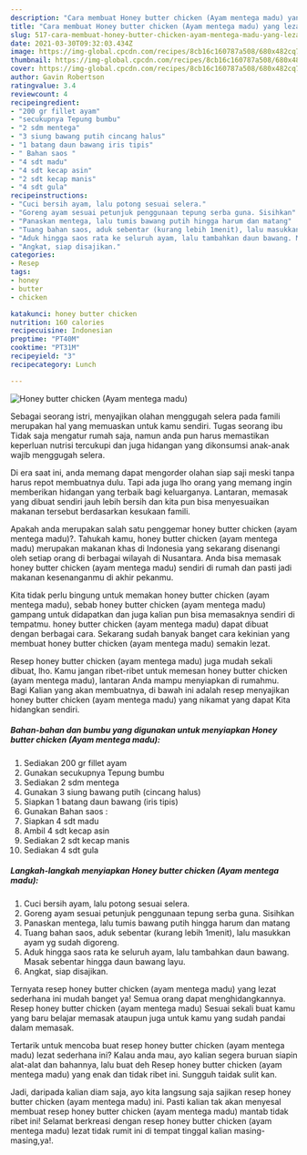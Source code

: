 ```yaml
---
description: "Cara membuat Honey butter chicken (Ayam mentega madu) yang lezat Untuk Jualan"
title: "Cara membuat Honey butter chicken (Ayam mentega madu) yang lezat Untuk Jualan"
slug: 517-cara-membuat-honey-butter-chicken-ayam-mentega-madu-yang-lezat-untuk-jualan
date: 2021-03-30T09:32:03.434Z
image: https://img-global.cpcdn.com/recipes/8cb16c160787a508/680x482cq70/honey-butter-chicken-ayam-mentega-madu-foto-resep-utama.jpg
thumbnail: https://img-global.cpcdn.com/recipes/8cb16c160787a508/680x482cq70/honey-butter-chicken-ayam-mentega-madu-foto-resep-utama.jpg
cover: https://img-global.cpcdn.com/recipes/8cb16c160787a508/680x482cq70/honey-butter-chicken-ayam-mentega-madu-foto-resep-utama.jpg
author: Gavin Robertson
ratingvalue: 3.4
reviewcount: 4
recipeingredient:
- "200 gr fillet ayam"
- "secukupnya Tepung bumbu"
- "2 sdm mentega"
- "3 siung bawang putih cincang halus"
- "1 batang daun bawang iris tipis"
- " Bahan saos "
- "4 sdt madu"
- "4 sdt kecap asin"
- "2 sdt kecap manis"
- "4 sdt gula"
recipeinstructions:
- "Cuci bersih ayam, lalu potong sesuai selera."
- "Goreng ayam sesuai petunjuk penggunaan tepung serba guna. Sisihkan"
- "Panaskan mentega, lalu tumis bawang putih hingga harum dan matang"
- "Tuang bahan saos, aduk sebentar (kurang lebih 1menit), lalu masukkan ayam yg sudah digoreng."
- "Aduk hingga saos rata ke seluruh ayam, lalu tambahkan daun bawang. Masak sebentar hingga daun bawang layu."
- "Angkat, siap disajikan."
categories:
- Resep
tags:
- honey
- butter
- chicken

katakunci: honey butter chicken 
nutrition: 160 calories
recipecuisine: Indonesian
preptime: "PT40M"
cooktime: "PT31M"
recipeyield: "3"
recipecategory: Lunch

---
```



![Honey butter chicken (Ayam mentega madu)](https://img-global.cpcdn.com/recipes/8cb16c160787a508/680x482cq70/honey-butter-chicken-ayam-mentega-madu-foto-resep-utama.jpg)

Sebagai seorang istri, menyajikan olahan menggugah selera pada famili merupakan hal yang memuaskan untuk kamu sendiri. Tugas seorang ibu Tidak saja mengatur rumah saja, namun anda pun harus memastikan keperluan nutrisi tercukupi dan juga hidangan yang dikonsumsi anak-anak wajib menggugah selera.

Di era  saat ini, anda memang dapat mengorder olahan siap saji meski tanpa harus repot membuatnya dulu. Tapi ada juga lho orang yang memang ingin memberikan hidangan yang terbaik bagi keluarganya. Lantaran, memasak yang dibuat sendiri jauh lebih bersih dan kita pun bisa menyesuaikan makanan tersebut berdasarkan kesukaan famili. 



Apakah anda merupakan salah satu penggemar honey butter chicken (ayam mentega madu)?. Tahukah kamu, honey butter chicken (ayam mentega madu) merupakan makanan khas di Indonesia yang sekarang disenangi oleh setiap orang di berbagai wilayah di Nusantara. Anda bisa memasak honey butter chicken (ayam mentega madu) sendiri di rumah dan pasti jadi makanan kesenanganmu di akhir pekanmu.

Kita tidak perlu bingung untuk memakan honey butter chicken (ayam mentega madu), sebab honey butter chicken (ayam mentega madu) gampang untuk didapatkan dan juga kalian pun bisa memasaknya sendiri di tempatmu. honey butter chicken (ayam mentega madu) dapat dibuat dengan berbagai cara. Sekarang sudah banyak banget cara kekinian yang membuat honey butter chicken (ayam mentega madu) semakin lezat.

Resep honey butter chicken (ayam mentega madu) juga mudah sekali dibuat, lho. Kamu jangan ribet-ribet untuk memesan honey butter chicken (ayam mentega madu), lantaran Anda mampu menyiapkan di rumahmu. Bagi Kalian yang akan membuatnya, di bawah ini adalah resep menyajikan honey butter chicken (ayam mentega madu) yang nikamat yang dapat Kita hidangkan sendiri.

<!--inarticleads1-->

##### Bahan-bahan dan bumbu yang digunakan untuk menyiapkan Honey butter chicken (Ayam mentega madu):

1. Sediakan 200 gr fillet ayam
1. Gunakan secukupnya Tepung bumbu
1. Sediakan 2 sdm mentega
1. Gunakan 3 siung bawang putih (cincang halus)
1. Siapkan 1 batang daun bawang (iris tipis)
1. Gunakan  Bahan saos :
1. Siapkan 4 sdt madu
1. Ambil 4 sdt kecap asin
1. Sediakan 2 sdt kecap manis
1. Sediakan 4 sdt gula




<!--inarticleads2-->

##### Langkah-langkah menyiapkan Honey butter chicken (Ayam mentega madu):

1. Cuci bersih ayam, lalu potong sesuai selera.
1. Goreng ayam sesuai petunjuk penggunaan tepung serba guna. Sisihkan
1. Panaskan mentega, lalu tumis bawang putih hingga harum dan matang
1. Tuang bahan saos, aduk sebentar (kurang lebih 1menit), lalu masukkan ayam yg sudah digoreng.
1. Aduk hingga saos rata ke seluruh ayam, lalu tambahkan daun bawang. Masak sebentar hingga daun bawang layu.
1. Angkat, siap disajikan.




Ternyata resep honey butter chicken (ayam mentega madu) yang lezat sederhana ini mudah banget ya! Semua orang dapat menghidangkannya. Resep honey butter chicken (ayam mentega madu) Sesuai sekali buat kamu yang baru belajar memasak ataupun juga untuk kamu yang sudah pandai dalam memasak.

Tertarik untuk mencoba buat resep honey butter chicken (ayam mentega madu) lezat sederhana ini? Kalau anda mau, ayo kalian segera buruan siapin alat-alat dan bahannya, lalu buat deh Resep honey butter chicken (ayam mentega madu) yang enak dan tidak ribet ini. Sungguh taidak sulit kan. 

Jadi, daripada kalian diam saja, ayo kita langsung saja sajikan resep honey butter chicken (ayam mentega madu) ini. Pasti kalian tak akan menyesal membuat resep honey butter chicken (ayam mentega madu) mantab tidak ribet ini! Selamat berkreasi dengan resep honey butter chicken (ayam mentega madu) lezat tidak rumit ini di tempat tinggal kalian masing-masing,ya!.


